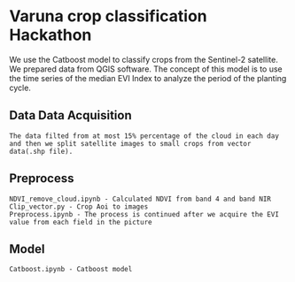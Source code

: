 # Varuna crop classification Hackathon
  We use the Catboost model to classify crops from the Sentinel-2 satellite. We prepared data from QGIS software. The concept of this model is to use the time series of the median EVI Index to analyze the period of the planting cycle. 
## Data Data Acquisition
	The data filted from at most 15% percentage of the cloud in each day and then we split satellite images to small crops from vector data(.shp file).  
## Preprocess
	NDVI_remove_cloud.ipynb - Calculated NDVI from band 4 and band NIR
	Clip_vector.py - Crop Aoi to images
	Preprocess.ipynb - The process is continued after we acquire the EVI value from each field in the picture
## Model
	Catboost.ipynb - Catboost model

